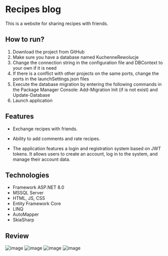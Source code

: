 # Recipes blog

This is a website for sharing recipes with friends. 

## How to run?
1. Download the project from GitHub
2. Make sure you have a database named KuchenneRewolucje
3. Change the connection string in the configuration file and DBContext to your own if it is need
4. If there is a conflict with other projects on the same ports, change the ports in the launchSettings.json files
5. Execute the database migration by entering the following commands in the Package Manager Console: Add-Migration Init (if is not exist) and Update-Database
6. Launch application

## Features

- Exchange recipes with friends.

- Ability to add comments and rate recipes.

- The application features a login and registration system based on JWT tokens. It allows users to create an account, log in to the system, and manage their account data.

## Technologies 
- Framework ASP.NET 8.0
- MSSQL Server
- HTML, JS, CSS
- Entity Framework Core
- LINQ
- AutoMapper
- SkiaSharp
## Review
![image](https://github.com/tomaszsrodek99/Kuchenne-rewolucje/assets/98595791/d6cf273c-6d52-452a-b97b-b74f3bd14ab8)
![image](https://github.com/tomaszsrodek99/Kuchenne-rewolucje/assets/98595791/b4e632ff-585e-4ee3-926a-533fca4a4c17)
![image](https://github.com/tomaszsrodek99/Kuchenne-rewolucje/assets/98595791/3a660792-2d90-4227-bb23-2f8db9a61df6)
![image](https://github.com/tomaszsrodek99/Kuchenne-rewolucje/assets/98595791/4fe50ac6-1761-48d1-bca9-db1e7c74f2f6)



